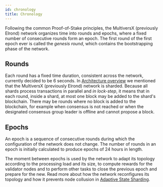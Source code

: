 ```yaml
---
id: chronology
title: Chronology
---
```


Following the common Proof-of-Stake principles, the MultiversX (previously Elrond) network organizes time into rounds and epochs, where a fixed number of consecutive rounds form an epoch. The first round of the first epoch ever is called the _genesis round_, which contains the bootstrapping phase of the network.

## **Rounds**

Each round has a fixed time duration, consistent across the network, currently decided to be 6 seconds. In [Architecture overview](/technology/architecture-overview) we mentioned that the MultiversX (previously Elrond) network is sharded. Because all shards process transactions in parallel and _in lock-step_, it means that in each round, inside a shard, at most one block may be added to the shard's blockchain. There may be rounds where no block is added to the blockchain, for example when consensus is not reached or when the designated consensus group leader is offline and cannot propose a block.

## **Epochs**

An epoch is a sequence of consecutive rounds during which the configuration of the network does not change. The number of rounds in an epoch is initially calculated to produce epochs of 24 hours in length.

The moment between epochs is used by the network to adapt its topology according to the processing load and its size, to compute rewards for the validator nodes and to perform other tasks to close the previous epoch and prepare for the new. Read more about how the network reconfigures its topology and how it prevents node collusion in [Adaptive State Sharding](/technology/adaptive-state-sharding).
